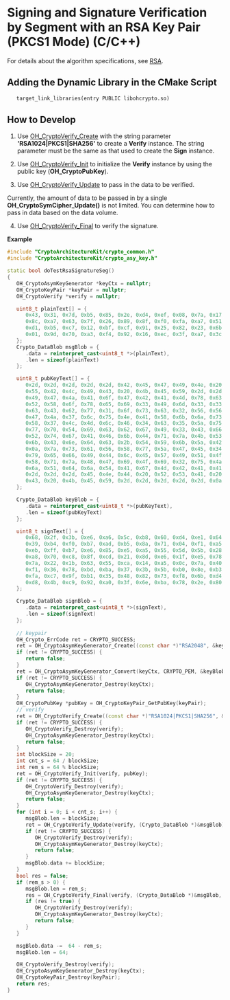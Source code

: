 # Signing and Signature Verification by Segment with an RSA Key Pair (PKCS1 Mode) (C/C++)


For details about the algorithm specifications, see [RSA](crypto-sign-sig-verify-overview.md#rsa).


## Adding the Dynamic Library in the CMake Script
```txt
   target_link_libraries(entry PUBLIC libohcrypto.so)
```

## How to Develop


1. Use [OH_CryptoVerify_Create](../../reference/apis-crypto-architecture-kit/_crypto_signature_api.md#oh_cryptoverify_create) with the string parameter **'RSA1024|PKCS1|SHA256'** to create a **Verify** instance. The string parameter must be the same as that used to create the **Sign** instance.

2. Use [OH_CryptoVerify_Init](../../reference/apis-crypto-architecture-kit/_crypto_signature_api.md#oh_cryptoverify_init) to initialize the **Verify** instance by using the public key (**OH_CryptoPubKey**).

3. Use [OH_CryptoVerify_Update](../../reference/apis-crypto-architecture-kit/_crypto_signature_api.md#oh_cryptoverify_update) to pass in the data to be verified.
   
Currently, the amount of data to be passed in by a single **OH_CryptoSymCipher_Update()** is not limited. You can determine how to pass in data based on the data volume.
   
4. Use [OH_CryptoVerify_Final](../../reference/apis-crypto-architecture-kit/_crypto_signature_api.md#oh_cryptoverify_final) to verify the signature.

**Example**

```c++
#include "CryptoArchitectureKit/crypto_common.h"
#include "CryptoArchitectureKit/crypto_asy_key.h"

static bool doTestRsaSignatureSeg()
{
   OH_CryptoAsymKeyGenerator *keyCtx = nullptr;
   OH_CryptoKeyPair *keyPair = nullptr;
   OH_CryptoVerify *verify = nullptr;

   uint8_t plainText[] = {
      0x43, 0x31, 0x7d, 0xb5, 0x85, 0x2e, 0xd4, 0xef, 0x08, 0x7a, 0x17, 0x96, 0xbc, 0x7c, 0x8f, 0x80,
      0x8c, 0xa7, 0x63, 0x7f, 0x26, 0x89, 0x8f, 0xf0, 0xfa, 0xa7, 0x51, 0xbd, 0x9c, 0x69, 0x17, 0xf3,
      0xd1, 0xb5, 0xc7, 0x12, 0xbf, 0xcf, 0x91, 0x25, 0x82, 0x23, 0x6b, 0xd6, 0x64, 0x52, 0x77, 0x93,
      0x01, 0x9d, 0x70, 0xa3, 0xf4, 0x92, 0x16, 0xec, 0x3f, 0xa7, 0x3c, 0x83, 0x8d, 0x40, 0x41, 0xfc,
   };
   Crypto_DataBlob msgBlob = {
      .data = reinterpret_cast<uint8_t *>(plainText),
      .len = sizeof(plainText)
   };

   uint8_t pubKeyText[] = {
      0x2d, 0x2d, 0x2d, 0x2d, 0x2d, 0x42, 0x45, 0x47, 0x49, 0x4e, 0x20, 0x52, 0x53, 0x41, 0x20, 0x50,
      0x55, 0x42, 0x4c, 0x49, 0x43, 0x20, 0x4b, 0x45, 0x59, 0x2d, 0x2d, 0x2d, 0x2d, 0x2d, 0x0a, 0x4d,
      0x49, 0x47, 0x4a, 0x41, 0x6f, 0x47, 0x42, 0x41, 0x4d, 0x78, 0x63, 0x44, 0x4d, 0x6f, 0x61, 0x59,
      0x52, 0x58, 0x6f, 0x78, 0x65, 0x69, 0x33, 0x49, 0x6d, 0x33, 0x33, 0x78, 0x4a, 0x76, 0x61, 0x73,
      0x63, 0x43, 0x62, 0x77, 0x31, 0x6f, 0x73, 0x63, 0x32, 0x56, 0x56, 0x69, 0x47, 0x6a, 0x56, 0x47,
      0x47, 0x4a, 0x37, 0x6c, 0x75, 0x4e, 0x41, 0x58, 0x6b, 0x6a, 0x73, 0x56, 0x46, 0x64, 0x35, 0x0a,
      0x58, 0x37, 0x4c, 0x4d, 0x6c, 0x46, 0x34, 0x63, 0x35, 0x5a, 0x75, 0x59, 0x2f, 0x61, 0x69, 0x57,
      0x77, 0x70, 0x54, 0x69, 0x63, 0x62, 0x67, 0x49, 0x33, 0x43, 0x66, 0x50, 0x6f, 0x32, 0x6a, 0x6c,
      0x52, 0x74, 0x67, 0x41, 0x46, 0x6b, 0x44, 0x71, 0x7a, 0x4b, 0x53, 0x46, 0x62, 0x46, 0x47, 0x51,
      0x6b, 0x43, 0x6e, 0x64, 0x63, 0x2b, 0x54, 0x59, 0x6b, 0x5a, 0x42, 0x32, 0x70, 0x45, 0x6f, 0x72,
      0x0a, 0x7a, 0x73, 0x61, 0x56, 0x58, 0x77, 0x5a, 0x47, 0x45, 0x34, 0x41, 0x43, 0x70, 0x59, 0x35,
      0x79, 0x65, 0x66, 0x49, 0x44, 0x6c, 0x45, 0x57, 0x49, 0x51, 0x4f, 0x6a, 0x59, 0x4b, 0x2f, 0x6c,
      0x58, 0x71, 0x7a, 0x48, 0x47, 0x69, 0x4f, 0x69, 0x32, 0x75, 0x4a, 0x45, 0x75, 0x44, 0x43, 0x50,
      0x6a, 0x51, 0x64, 0x6a, 0x54, 0x41, 0x67, 0x4d, 0x42, 0x41, 0x41, 0x45, 0x3d, 0x0a, 0x2d, 0x2d,
      0x2d, 0x2d, 0x2d, 0x45, 0x4e, 0x44, 0x20, 0x52, 0x53, 0x41, 0x20, 0x50, 0x55, 0x42, 0x4c, 0x49,
      0x43, 0x20, 0x4b, 0x45, 0x59, 0x2d, 0x2d, 0x2d, 0x2d, 0x2d, 0x0a,
   };

   Crypto_DataBlob keyBlob = {
      .data = reinterpret_cast<uint8_t *>(pubKeyText),
      .len = sizeof(pubKeyText)
   };

   uint8_t signText[] = {
      0x68, 0x2f, 0x3b, 0xe6, 0xa6, 0x5c, 0xb8, 0x60, 0xd4, 0xe1, 0x64, 0xa7, 0xd8, 0x0c, 0x9c, 0x89,
      0x39, 0xb4, 0xf0, 0xb7, 0xad, 0xb5, 0x8a, 0x71, 0x04, 0xf1, 0xa5, 0x63, 0xdd, 0x32, 0x6a, 0x44,
      0xeb, 0xff, 0xb7, 0xe6, 0x85, 0xe5, 0xa5, 0x55, 0x5d, 0x5b, 0x28, 0x53, 0x63, 0xe4, 0xb3, 0xb9,
      0xa8, 0x70, 0xc8, 0x8f, 0xcd, 0x21, 0x8d, 0xe6, 0x1f, 0xe5, 0x78, 0x34, 0xd3, 0x45, 0x0c, 0x9c,
      0x7a, 0x22, 0x1b, 0x63, 0x55, 0xca, 0x14, 0xa5, 0x0c, 0x7a, 0x40, 0x8e, 0xa1, 0x14, 0x78, 0xa1,
      0xf1, 0x36, 0x78, 0xbd, 0xba, 0x37, 0x3b, 0x5b, 0xb0, 0x8e, 0xb3, 0x4a, 0x9b, 0x1b, 0x0c, 0xfa,
      0xfa, 0xc7, 0x9f, 0xb1, 0x35, 0x48, 0x82, 0x73, 0xf8, 0x6b, 0xd4, 0x76, 0x33, 0x5c, 0xed, 0x9c,
      0xd8, 0x4b, 0xc9, 0x92, 0xa0, 0x3f, 0x6e, 0xba, 0x78, 0x2e, 0x80, 0x78, 0x1e, 0x74, 0xa0, 0x47,
   };

   Crypto_DataBlob signBlob = {
      .data = reinterpret_cast<uint8_t *>(signText),
      .len = sizeof(signText)
   };
   
   // keypair
   OH_Crypto_ErrCode ret = CRYPTO_SUCCESS;
   ret = OH_CryptoAsymKeyGenerator_Create((const char *)"RSA2048", &keyCtx);
   if (ret != CRYPTO_SUCCESS) {
      return false;
   }
   ret = OH_CryptoAsymKeyGenerator_Convert(keyCtx, CRYPTO_PEM, &keyBlob, nullptr, &keyPair);
   if (ret != CRYPTO_SUCCESS) {
      OH_CryptoAsymKeyGenerator_Destroy(keyCtx);
      return false;
   }
   OH_CryptoPubKey *pubKey = OH_CryptoKeyPair_GetPubKey(keyPair);
   // verify
   ret = OH_CryptoVerify_Create((const char *)"RSA1024|PKCS1|SHA256", &verify);
   if (ret != CRYPTO_SUCCESS) {
      OH_CryptoVerify_Destroy(verify);
      OH_CryptoAsymKeyGenerator_Destroy(keyCtx);
      return false;
   }
   int blockSize = 20;
   int cnt_s = 64 / blockSize;
   int rem_s = 64 % blockSize;
   ret = OH_CryptoVerify_Init(verify, pubKey);
   if (ret != CRYPTO_SUCCESS) {
      OH_CryptoVerify_Destroy(verify);
      OH_CryptoAsymKeyGenerator_Destroy(keyCtx);
      return false;
   }
   for (int i = 0; i < cnt_s; i++) {
      msgBlob.len = blockSize;
      ret = OH_CryptoVerify_Update(verify, (Crypto_DataBlob *)&msgBlob);
      if (ret != CRYPTO_SUCCESS) {
         OH_CryptoVerify_Destroy(verify);
         OH_CryptoAsymKeyGenerator_Destroy(keyCtx);
         return false;
      }
      msgBlob.data += blockSize;
   }
   bool res = false;
   if (rem_s > 0) {
      msgBlob.len = rem_s;
      res = OH_CryptoVerify_Final(verify, (Crypto_DataBlob *)&msgBlob, (Crypto_DataBlob *)&signBlob);
      if (res != true) {
         OH_CryptoVerify_Destroy(verify);
         OH_CryptoAsymKeyGenerator_Destroy(keyCtx);
         return false;
      }
   }

   msgBlob.data -=  64 - rem_s;
   msgBlob.len = 64;

   OH_CryptoVerify_Destroy(verify);
   OH_CryptoAsymKeyGenerator_Destroy(keyCtx);
   OH_CryptoKeyPair_Destroy(keyPair);
   return res;
}
```
